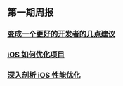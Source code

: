 
## 第一期周报

### [变成一个更好的开发者的几点建议](http://www.jianshu.com/p/e14b3096e298)
### [iOS 如何优化项目](http://www.jianshu.com/p/71f90b4bf6d9)
### [深入剖析 iOS 性能优化](http://www.jianshu.com/p/c58001ae3da5)